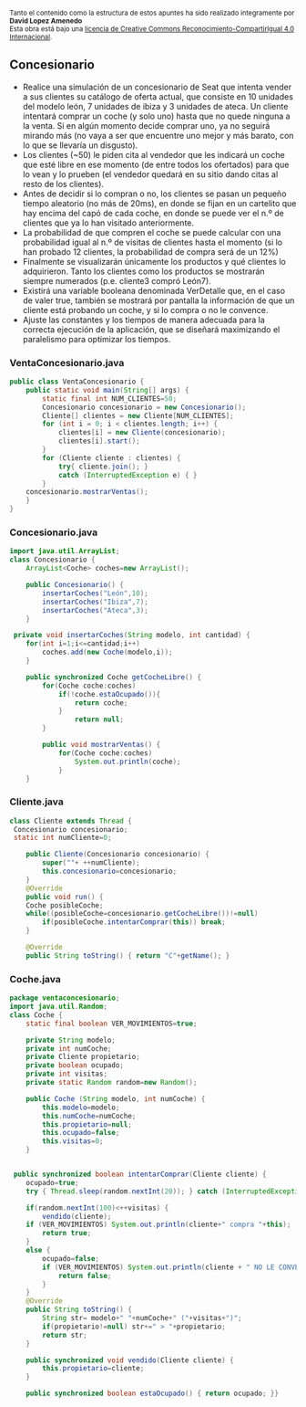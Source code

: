 <br>
<small>Tanto el contenido como la estructura de estos apuntes ha sido realizado integramente por <b>David Lopez Amenedo</b></small><br>
<small>Esta obra está bajo una <a href="https://creativecommons.org/licenses/by-sa/4.0/">licencia de Creative Commons Reconocimiento-CompartirIgual 4.0 Internacional</a>.</small>

## Concesionario 

* Realice una simulación de un concesionario de Seat que intenta vender a sus clientes su catálogo de oferta
actual, que consiste en 10 unidades del modelo león, 7 unidades de ibiza y 3 unidades de ateca. Un cliente
intentará comprar un coche (y solo uno) hasta que no quede ninguna a la venta. Si en algún momento
decide comprar uno, ya no seguirá mirando más (no vaya a ser que encuentre uno mejor y más barato, con
lo que se llevaría un disgusto).
* Los clientes (~50) le piden cita al vendedor que les indicará un coche que esté libre en ese momento (de
entre todos los ofertados) para que lo vean y lo prueben (el vendedor quedará en su sitio dando citas al
resto de los clientes).
* Antes de decidir si lo compran o no, los clientes se pasan un pequeño tiempo aleatorio (no más de 20ms),
en donde se fijan en un cartelito que hay encima del capó de cada coche, en donde se puede ver el n.º de
clientes que ya lo han visitado anteriormente.
* La probabilidad de que compren el coche se puede calcular con una probabilidad igual al n.º de visitas de
clientes hasta el momento (si lo han probado 12 clientes, la probabilidad de compra será de un 12%)
* Finalmente se visualizarán únicamente los productos y qué clientes lo adquirieron. Tanto los clientes
como los productos se mostrarán siempre numerados (p.e. cliente3 compró León7).
* Existirá una variable booleana denominada VerDetalle que, en el caso de valer true, también se mostrará
por pantalla la información de que un cliente está probando un coche, y si lo compra o no le convence.
* Ajuste las constantes y los tiempos de manera adecuada para la correcta ejecución de la aplicación, que se
diseñará maximizando el paralelismo para optimizar los tiempos.


### VentaConcesionario.java

```java 
public class VentaConcesionario {
    public static void main(String[] args) {
        static final int NUM_CLIENTES=50;
        Concesionario concesionario = new Concesionario();
        Cliente[] clientes = new Cliente[NUM_CLIENTES];
        for (int i = 0; i < clientes.length; i++) {
            clientes[i] = new Cliente(concesionario);
            clientes[i].start();
        }
        for (Cliente cliente : clientes) {
            try{ cliente.join(); }
            catch (InterruptedException e) { }
        }
    concesionario.mostrarVentas();
    }
}
```

### Concesionario.java

```java 
import java.util.ArrayList;
class Concesionario {
    ArrayList<Coche> coches=new ArrayList();

    public Concesionario() {
        insertarCoches("León",10);
        insertarCoches("Ibiza",7);
        insertarCoches("Ateca",3);
    }

 private void insertarCoches(String modelo, int cantidad) {
    for(int i=1;i<=cantidad;i++)
        coches.add(new Coche(modelo,i));
    }

    public synchronized Coche getCocheLibre() {
        for(Coche coche:coches)
            if(!coche.estaOcupado()){
                return coche;
            }
                return null;
        }

        public void mostrarVentas() {
            for(Coche coche:coches)
                System.out.println(coche);
            }
    }
```

###  Cliente.java

```java 
class Cliente extends Thread {
 Concesionario concesionario;
 static int numCliente=0;

    public Cliente(Concesionario concesionario) {
        super(""+ ++numCliente);
        this.concesionario=concesionario;
    }
    @Override
    public void run() {
    Coche posibleCoche;
    while((posibleCoche=concesionario.getCocheLibre())!=null)
        if(posibleCoche.intentarComprar(this)) break;
    }

    @Override
    public String toString() { return "C"+getName(); }

```
### Coche.java

```java 
package ventaconcesionario;
import java.util.Random;
class Coche {
    static final boolean VER_MOVIMIENTOS=true;

    private String modelo;
    private int numCoche;
    private Cliente propietario;
    private boolean ocupado;
    private int visitas;
    private static Random random=new Random();

    public Coche (String modelo, int numCoche) {
        this.modelo=modelo;
        this.numCoche=numCoche;
        this.propietario=null;
        this.ocupado=false;
        this.visitas=0;
    }


 public synchronized boolean intentarComprar(Cliente cliente) {
    ocupado=true;
    try { Thread.sleep(random.nextInt(20)); } catch (InterruptedException ex) {}

    if(random.nextInt(100)<++visitas) {
        vendido(cliente);
    if (VER_MOVIMIENTOS) System.out.println(cliente+" compra "+this);
        return true;
    }
    else {
        ocupado=false;
        if (VER_MOVIMIENTOS) System.out.println(cliente + " NO LE CONVENCE " + this);
            return false;
        }
    }
    @Override
    public String toString() {
        String str= modelo+" "+numCoche+" ("+visitas+")";
        if(propietario!=null) str+=" > "+propietario;
        return str;
    }

    public synchronized void vendido(Cliente cliente) {
        this.propietario=cliente;
    }

    public synchronized boolean estaOcupado() { return ocupado; }}
```


